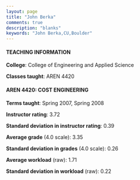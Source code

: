 ```yaml
---
layout: page
title: "John Berka" 
comments: true
description: "blanks"
keywords: "John Berka,CU,Boulder"
---
```

<head>
<script src="https://ajax.googleapis.com/ajax/libs/jquery/2.1.3/jquery.min.js"></script>
<script src="https://dl.dropboxusercontent.com/s/pc42nxpaw1ea4o9/highcharts.js?dl=0"></script>
<!-- <script src="../assets/js/highcharts.js"></script> -->
<style type="text/css">@font-face {
	font-family: "Bebas Neue";
	src: url(https://www.filehosting.org/file/details/544349/BebasNeue Regular.otf) format("opentype");
	}
	h1.Bebas { 
		font-family: "Bebas Neue", Verdana, Tahoma;
	}
</style>
</head>
	   
#### TEACHING INFORMATION

**College**: College of Engineering and Applied Science

**Classes taught**: AREN 4420

#### AREN 4420: COST ENGINEERING

**Terms taught**: Spring 2007, Spring 2008

**Instructor rating**: 3.72

**Standard deviation in instructor rating**: 0.39

**Average grade** (4.0 scale): 3.35

**Standard deviation in grades** (4.0 scale): 0.26

**Average workload** (raw): 1.71

**Standard deviation in workload** (raw): 0.22

